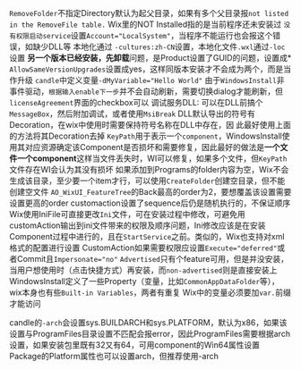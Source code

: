 `RemoveFolder`不指定Directory默认为起父目录，如果有多个父目录报`not listed in the RemoveFile table.`
Wix里的NOT Installed指的是当前程序还未安装过
`没有权限启动service`设置`Account="LocalSystem"`，当程序不能运行也会报这个错误，如缺少DLL等
本地化通过 `-cultures:zh-CN`设置，本地化文件`.wxl`通过`-loc`设置
**另一个版本已经安装，先卸载**问题，是Product设置了GUID的问题，设置成*
`AllowSameVersionUpgrades`设置成yes，这样同版本安装才不会成为两个，而是当作升级
`candle`中定义变量`-dMyVariable="Hello World"`
由于`WindowsInstall`非事件驱动，`根据输入enable下一步`并不会自动刷新，需要切换dialog才能刷新，但`licenseAgreement`界面的checkbox可以
调试服务DLL: 可以在DLL前搞个`MessageBox`，然后附加调试，或者使用`MsiBreak`
DLL默认导出的符号有Decoration，在wix中使用时需要保持符号名称在DLL中存在，因
    此最好使用上面的方法将其Decoration去掉
`KeyPath`用于表示一个`component`，WindowsInstall使用其对应资源确定该Component是否损坏和需要修复，因此最好的做法是**一个文件一个component**这样当文件丢失时，WI可以修复，如果多个文件，但`KeyPath`文件存在WI会认为其没有损坏
如果添加到Programs的folder内容为空，Wix不会生成该目录，至少要一个item才行，可以使用`CreateFolder`创建空目录，但不能创建空文件
`AO_WixUI_FeatureTree`的Back最高的order为2，要想覆盖该设置需要设置更高的order
customaction设置了sequence后仍是随机执行的，不保证顺序
Wix使用IniFile可直接更改`Ini`文件，可在安装过程中修改，可避免用customAction输出到ini文件带来的权限及顺序问题，Ini修改应该是在安装Component过程中进行的，且在`StartService`之前。类似的，Wix也支持对xml格式的配置进行设置
CustomAction如果需要权限应设置`Execute="deferred"`或者Commit且`Impersonate="no"`
`Advertised`只有个feature可用，但是并没安装，当用户想使用时（点击快捷方式）再安装，而`non-advertised`则是直接安装上
WindowsInstall定义了一些Property（变量，比如`CommonAppDataFolder`等），wix本身也有些`Built-in Variables`，两者有重复
Wix中的变量必须要加`var.`前缀才能访问

candle的`-arch`会设置sys.BUILDARCH和sys.PLATFORM，默认为x86，如果该设置与ProgramFiles目录设置不匹配会报error，因此ProgramFiles需要根据arch设置，如果安装包里既有32又有64，可用component的Win64属性设置
Package的Platform属性也可以设置arch，但推荐使用-arch
